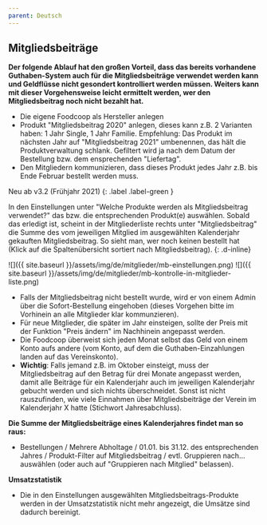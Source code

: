 ```yaml
---
parent: Deutsch
---
```

## Mitgliedsbeiträge

**Der folgende Ablauf hat den großen Vorteil, dass das bereits vorhandene Guthaben-System auch für die Mitgliedsbeiträge verwendet werden kann und Geldflüsse nicht gesondert kontrolliert werden müssen. Weiters kann mit dieser Vorgehensweise leicht ermittelt werden, wer den Mitgliedsbeitrag noch nicht bezahlt hat.**

* Die eigene Foodcoop als Hersteller anlegen
* Produkt "Mitgliedsbeitrag 2020" anlegen, dieses kann z.B. 2 Varianten haben: 1 Jahr Single, 1 Jahr Familie. Empfehlung: Das Produkt im nächsten Jahr auf "Mitgliedsbeitrag 2021" umbenennen, das hält die Produktverwaltung schlank. Gefiltert wird ja nach dem Datum der Bestellung bzw. dem ensprechenden "Liefertag".
* Den Mitgliedern kommunizieren, dass dieses Produkt jedes Jahr z.B. bis Ende Februar bestellt werden muss.

Neu ab v3.2 (Frühjahr 2021)
{: .label .label-green }

In den Einstellungen unter "Welche Produkte werden als Mitgliedsbeitrag verwendet?" das bzw. die entsprechenden Produkt(e) auswählen. Sobald das erledigt ist, scheint in der Mitgliederliste rechts unter "Mitgliedsbeitrag" die Summe des vom jeweiligen Mitglied im ausgewählten Kalenderjahr gekauften Mitgliedsbeitrag. So sieht man, wer noch keinen bestellt hat (Klick auf die Spaltenübersicht sortiert nach Mitgliedsbeitrag).
{: .d-inline}

![]({{ site.baseurl }}/assets/img/de/mitglieder/mb-einstellungen.png)
![]({{ site.baseurl }}/assets/img/de/mitglieder/mb-kontrolle-in-mitglieder-liste.png)


* Falls der Mitgliedsbeitrag nicht bestellt wurde, wird er von einem Admin über die Sofort-Bestellung eingehoben (dieses Vorgehen bitte im Vorhinein an alle Mitglieder klar kommunzieren).
* Für neue Mitglieder, die später im Jahr einsteigen, sollte der Preis mit der Funktion "Preis ändern" im Nachhinein angepasst werden.
* Die Foodcoop überweist sich jeden Monat selbst das Geld von einem Konto aufs andere (vom Konto, auf dem die Guthaben-Einzahlungen landen auf das Vereinskonto).
* **Wichtig**: Falls jemand z.B. im Oktober einsteigt, muss der Mitgliedsbeitrag auf den Betrag für drei Monate angepasst werden, damit alle Beiträge für ein Kalenderjahr auch im jeweiligen Kalenderjahr gebucht werden und sich nichts überschneidet. Sonst ist nicht rauszufinden, wie viele Einnahmen über Mitgliedsbeiträge der Verein im Kalenderjahr X hatte (Stichwort Jahresabchluss).


**Die Summe der Mitgliedsbeiträge eines Kalenderjahres findet man so raus:**
* Bestellungen / Mehrere Abholtage / 01.01. bis 31.12. des entsprechenden Jahres / Produkt-Filter auf Mitgliedsbeitrag / evtl. Gruppieren nach... auswählen (oder auch auf "Gruppieren nach Mitglied" belassen).

**Umsatzstatistik**
* Die in den Einstellungen ausgewählten Mitgliedsbeitrags-Produkte werden in der Umsatzstatistik nicht mehr angezeigt, die Umsätze sind dadurch bereinigt.